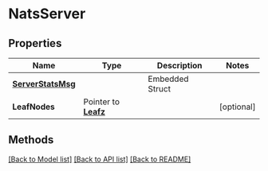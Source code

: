 # NatsServer

## Properties

Name | Type | Description | Notes
------------ | ------------- | ------------- | -------------
 | [**ServerStatsMsg**](ServerStatsMsg.md) |   | Embedded Struct
**LeafNodes** | Pointer to [**Leafz**](Leafz.md) |  | [optional] 

## Methods


[[Back to Model list]](../README.md#documentation-for-models) [[Back to API list]](../README.md#documentation-for-api-endpoints) [[Back to README]](../README.md)


